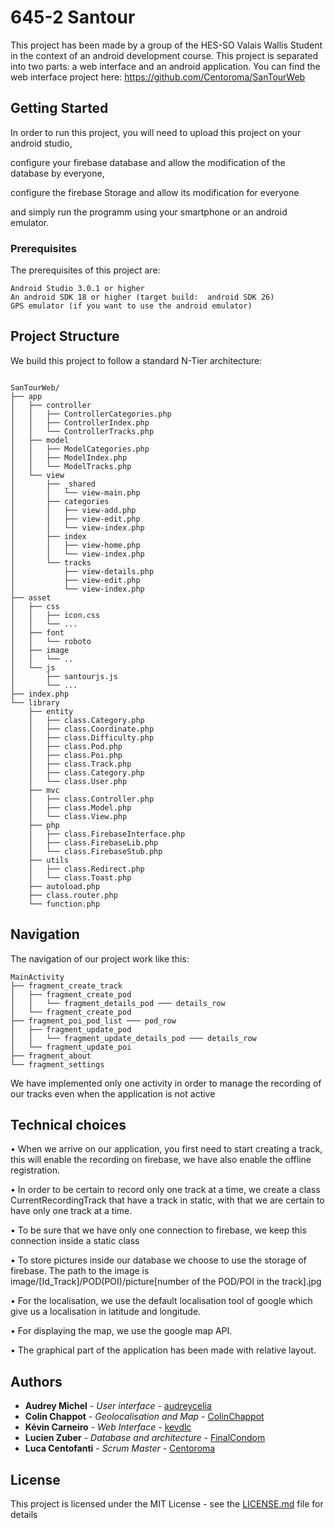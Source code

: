 # 645-2 Santour

This project has been made by a group of the HES-SO Valais Wallis Student in the context of an android development course.
This project is separated into two parts: a web interface and an android application.
You can find the web interface project here: https://github.com/Centoroma/SanTourWeb

## Getting Started

In order to run this project, you will need to upload this project on your android studio, 

configure your firebase database and allow the modification of the database by everyone, 

configure the firebase Storage and allow its modification for everyone

and simply run the programm using your smartphone or an android emulator.

### Prerequisites

The prerequisites of this project are: 
```
Android Studio 3.0.1 or higher
An android SDK 18 or higher (target build:  android SDK 26)
GPS emulator (if you want to use the android emulator)
```

## Project Structure

We build this project to follow a standard N-Tier architecture:
```

SanTourWeb/
├── app
│   ├── controller
│   │   ├── ControllerCategories.php
│   │   ├── ControllerIndex.php
│   │   └── ControllerTracks.php
│   ├── model
│   │   ├── ModelCategories.php
│   │   ├── ModelIndex.php
│   │   └── ModelTracks.php
│   └── view
│       ├── _shared
│       │   └── view-main.php
│       ├── categories
│       │   ├── view-add.php
│       │   ├── view-edit.php
│       │   └── view-index.php
│       ├── index
│       │   ├── view-home.php
│       │   └── view-index.php
│       └── tracks
│           ├── view-details.php
│           ├── view-edit.php
│           └── view-index.php
├── asset
│   ├── css
│   │   ├── icon.css
│   │   └── ...
│   ├── font
│   │   └── roboto
│   ├── image
│   │   └── ..
│   └── js
│       ├── santourjs.js
│       └── ...
├── index.php
└── library
    ├── entity
    │   ├── class.Category.php
    │   ├── class.Coordinate.php
    │   ├── class.Difficulty.php
    │   ├── class.Pod.php
    │   ├── class.Poi.php
    │   ├── class.Track.php
    │   ├── class.Category.php
    │   └── class.User.php
    ├── mvc
    │   ├── class.Controller.php
    │   ├── class.Model.php
    │   └── class.View.php
    ├── php
    │   ├── class.FirebaseInterface.php
    │   ├── class.FirebaseLib.php
    │   └── class.FirebaseStub.php
    ├── utils
    │   ├── class.Redirect.php
    │   └── class.Toast.php
    ├── autoload.php
    ├── class.router.php
    └── function.php
```

## Navigation

The navigation of our project work like this:
```
MainActivity
├── fragment_create_track
│   ├── fragment_create_pod
│   │   └── fragment_details_pod ─── details_row
│   └── fragment_create_pod
├── fragment_poi_pod_list ─── pod_row
│   ├── fragment_update_pod
│   │   └── fragment_update_details_pod ─── details_row
│   └── fragment_update_poi
├── fragment_about
└── fragment_settings
```

We have implemented only one activity in order to manage the recording of our tracks even when the application is not active

## Technical choices

•	When we arrive on our application, you first need to start creating a track, this will enable the recording on firebase, we have also enable the offline registration.

•	In order to be certain to record only one track at a time, we create a class CurrentRecordingTrack that have a track in static, with that we are certain to have only one track at a time.

•	To be sure that we have only one connection to firebase, we keep this connection inside a static class

•	To store pictures inside our database we choose to use the storage of firebase. The path to the image is image/[Id_Track]/POD(POI)/picture[number of the POD/POI in the track].jpg

•	For the localisation, we use the default localisation tool of google which give us a localisation in latitude and longitude.

•	For displaying the map, we use the google map API.

•	The graphical part of the application has been made with relative layout.

## Authors

* **Audrey Michel** - *User interface* - [audreycelia](https://github.com/audreycelia)
* **Colin Chappot** - *Geolocalisation and Map* - [ColinChappot](https://github.com/ColinChappot)
* **Kévin Carneiro** - *Web Interface* - [kevdlc](https://github.com/kevdlc)
* **Lucien Zuber** - *Database and architecture* - [FinalCondom](https://github.com/FinalCondom)
* **Luca Centofanti** - *Scrum Master* - [Centoroma](https://github.com/Centoroma)

## License

This project is licensed under the MIT License - see the [LICENSE.md](LICENSE.md) file for details

